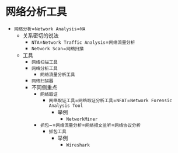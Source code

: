 # 网络分析工具

* `网络分析`=`Network Analysis`=`NA`
  * 关系密切的说法
    * `NTA`=`Network Traffic Analysis`=`网络流量分析`
    * `Network Scan`=`网络扫描`
  * 工具
    * `网络扫描工具`
    * `网络分析工具`
      * `网络流量分析工具`
    * `网络扫描器`
    * 不同侧重点
      * `网络取证`
        * `网络取证工具`=`网络取证分析工具`=`NFAT`=`Network Forensic Analysis Tool`
          * 举例
            * `NetworkMiner`
      * `抓包`~=`网络流量分析`=`网络报文监听`=`网络协议分析`
        * `抓包工具`
          * 举例
            * `Wireshark`
